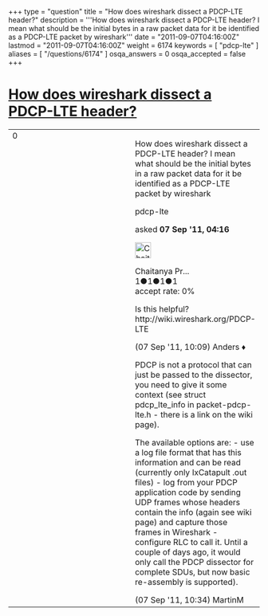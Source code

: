 +++
type = "question"
title = "How does wireshark dissect a PDCP-LTE header?"
description = '''How does wireshark dissect a PDCP-LTE header? I mean what should be the initial bytes in a raw packet data for it be identified as a PDCP-LTE packet by wireshark'''
date = "2011-09-07T04:16:00Z"
lastmod = "2011-09-07T04:16:00Z"
weight = 6174
keywords = [ "pdcp-lte" ]
aliases = [ "/questions/6174" ]
osqa_answers = 0
osqa_accepted = false
+++

<div class="headNormal">

# [How does wireshark dissect a PDCP-LTE header?](/questions/6174/how-does-wireshark-dissect-a-pdcp-lte-header)

</div>

<div id="main-body">

<div id="askform">

<table id="question-table" style="width:100%;"><colgroup><col style="width: 50%" /><col style="width: 50%" /></colgroup><tbody><tr class="odd"><td style="width: 30px; vertical-align: top"><div class="vote-buttons"><div id="post-6174-score" class="post-score" title="current number of votes">0</div><div id="favorite-count" class="favorite-count"></div></div></td><td><div id="item-right"><div class="question-body"><p>How does wireshark dissect a PDCP-LTE header? I mean what should be the initial bytes in a raw packet data for it be identified as a PDCP-LTE packet by wireshark</p></div><div id="question-tags" class="tags-container tags">pdcp-lte</div><div id="question-controls" class="post-controls"></div><div class="post-update-info-container"><div class="post-update-info post-update-info-user"><p>asked <strong>07 Sep '11, 04:16</strong></p><img src="https://secure.gravatar.com/avatar/17531e510285b905a76d4f993fe65975?s=32&amp;d=identicon&amp;r=g" class="gravatar" width="32" height="32" alt="Chaitanya%20Pratapa&#39;s gravatar image" /><p>Chaitanya Pr...<br />
<span class="score" title="1 reputation points">1</span><span title="1 badges"><span class="badge1">●</span><span class="badgecount">1</span></span><span title="1 badges"><span class="silver">●</span><span class="badgecount">1</span></span><span title="1 badges"><span class="bronze">●</span><span class="badgecount">1</span></span><br />
<span class="accept_rate" title="Rate of the user&#39;s accepted answers">accept rate:</span> <span title="Chaitanya Pratapa has no accepted answers">0%</span></p></div></div><div id="comments-container-6174" class="comments-container"><span id="6193"></span><div id="comment-6193" class="comment"><div id="post-6193-score" class="comment-score"></div><div class="comment-text"><p>Is this helpful? http://wiki.wireshark.org/PDCP-LTE</p></div><div id="comment-6193-info" class="comment-info"><span class="comment-age">(07 Sep '11, 10:09)</span> Anders ♦</div></div><span id="6194"></span><div id="comment-6194" class="comment"><div id="post-6194-score" class="comment-score"></div><div class="comment-text"><p>PDCP is not a protocol that can just be passed to the dissector, you need to give it some context (see struct pdcp_lte_info in packet-pdcp-lte.h - there is a link on the wiki page).</p><p>The available options are: - use a log file format that has this information and can be read (currently only IxCatapult .out files) - log from your PDCP application code by sending UDP frames whose headers contain the info (again see wiki page) and capture those frames in Wireshark - configure RLC to call it. Until a couple of days ago, it would only call the PDCP dissector for complete SDUs, but now basic re-assembly is supported).</p></div><div id="comment-6194-info" class="comment-info"><span class="comment-age">(07 Sep '11, 10:34)</span> MartinM</div></div></div><div id="comment-tools-6174" class="comment-tools"></div><div class="clear"></div><div id="comment-6174-form-container" class="comment-form-container"></div><div class="clear"></div></div></td></tr></tbody></table>

</div>

</div>

